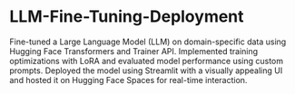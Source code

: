 # LLM-Fine-Tuning-Deployment
Fine-tuned a Large Language Model (LLM) on domain-specific data using Hugging Face Transformers and Trainer API. Implemented training optimizations with LoRA and evaluated model performance using custom prompts. Deployed the model using Streamlit with a visually appealing UI and hosted it on Hugging Face Spaces for real-time interaction.
